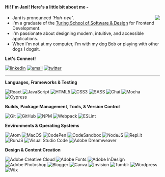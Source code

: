 #### Hi! I'm Jani! Here's a little bit about me -
  <img align="right" src="https://github-readme-stats.vercel.app/api?username=janitastic&bg_color=30,d83c48,5622c7&title_color=fff&text_color=fff">
<ul>
  <li> Jani is pronounced <i>'Hah-nee'</i>.</li>
  <li> I'm a graduate of the <a href="https://turing.edu/" target="_blank">Turing School of Software & Design</a> for Frontend Development.</li>
  <li> I'm passionate about designing modern, intuitive, and accessible applications. </li>
  <li> When I'm not at my computer, I'm with my dog Bob or playing with other dogs I dogsit.</li>
</ul>
  
**Let's Connect!** 
<p>
  <a href="https://www.linkedin.com/in/janipalomino/" target="_blank"><img alt="linkedin" src="https://img.shields.io/badge/-LinkedIn-black.svg?style=for-the-badge&logo=linkedin&colorB=1C5D99"/></a>
  <a href="mailto:palomino.jani@gmail.com"><img alt="email" src="https://img.shields.io/badge/Gmail-D14836?style=for-the-badge&logo=gmail&logoColor=white"/></a>
  <a href="https://twitter.com/Janitastic" target="_blank"><img alt=twitter src="https://img.shields.io/badge/twitter-%2300acee.svg?&style=for-the-badge&logo=twitter&logoColor=white"/></a>
</p>

<hr> 

**Languages, Frameworks & Testing**
<p>
   <img alt="React" src="https://img.shields.io/badge/react-%2320232a.svg?style=for-the-badge&logo=react&logoColor=%2361DAFB"/>
  <img alt="JavaScript" src="https://img.shields.io/badge/javascript%20-%23323330.svg?&style=for-the-badge&logo=javascript&logoColor=%23F7DF1E"/>
  <img alt="HTML5" src="https://img.shields.io/badge/html5%20-%23E34F26.svg?&style=for-the-badge&logo=html5&logoColor=white"/>
  <img alt="CSS3" src="https://img.shields.io/badge/css3%20-%231572B6.svg?&style=for-the-badge&logo=css3&logoColor=white"/>
  <img alt="SASS" src="https://img.shields.io/badge/SASS%20-hotpink.svg?&style=for-the-badge&logo=SASS&logoColor=white"/>
  <img alt="Chai" src="https://camo.githubusercontent.com/dc1b092fdeb7e14a149274315b4d53632d98e5ff80d94f3fc04bf2f995369b31/68747470733a2f2f696d672e736869656c64732e696f2f62616467652f636861692d4131313430343f7374796c653d666f722d7468652d6261646765266c6f676f3d63686169266c6f676f436f6c6f723d7768697465"/>
  <img alt="Mocha" src="https://img.shields.io/badge/-mocha-%238D6748?&style=for-the-badge&logo=mocha&logoColor=white"/>
  <img alt="Cypress" src="https://img.shields.io/badge/-cypress-%23E5E5E5?style=for-the-badge&logo=cypress&logoColor=058a5e"/>
</p>

**Builds, Package Management, Tools, & Version Control**
<p>  
  <img alt="Git" src="https://img.shields.io/badge/git-%23F05033.svg?style=for-the-badge&logo=git&logoColor=white"/>
  <img alt="GitHub" src="https://img.shields.io/badge/github-%23121011.svg?style=for-the-badge&logo=github&logoColor=white"/>
  <img alt="NPM" src="https://img.shields.io/badge/NPM-%23000000.svg?style=for-the-badge&logo=npm&logoColor=white"/>
  <img alt="Webpack" src="https://img.shields.io/badge/webpack-%238DD6F9.svg?style=for-the-badge&logo=webpack&logoColor=black"/>
  <img alt="ESLint" src="https://img.shields.io/badge/ESLint-4B3263?style=for-the-badge&logo=eslint&logoColor=white"/>  
</p>

**Environments & Operating Systems**
<p>
  <img alt="Atom" src="https://img.shields.io/badge/Atom-%2366595C.svg?style=for-the-badge&logo=atom&logoColor=white"/>
  <img alt="MacOS" src="https://img.shields.io/badge/mac%20os-000000?style=for-the-badge&logo=macos&logoColor=F0F0F0"/>
  <img alt="CodePen" src="https://img.shields.io/badge/CodePen-white?style=for-the-badge&logo=codepen&logoColor=black"/>
  <img alt="CodeSandbox" src="https://img.shields.io/badge/Codesandbox-040404?style=for-the-badge&logo=codesandbox&logoColor=DBDBDB"/>
  <img alt="NodeJS" src="https://img.shields.io/badge/node.js%20-%2343853D.svg?&style=for-the-badge&logo=node.js&logoColor=white"/>     
  <img alt="Repl.it" src="https://img.shields.io/badge/Repl.it-%230D101E.svg?style=for-the-badge&logo=replit&logoColor=white"/> 
  <img alt="RunJS" src="https://img.shields.io/badge/RunJS-%23323330.svg?style=for-the-badge&logo=javascript&logoColor=%23F7DF1E"/>   
  <img alt="Visual Studio Code" src="https://img.shields.io/badge/Visual%20Studio%20Code-0078d7.svg?style=for-the-badge&logo=visual-studio-code&logoColor=white"/>
  <img alt="Adobe Dreamweaver" src="https://img.shields.io/badge/Adobe%20Dreamweaver-FF61F6.svg?style=for-the-badge&logo=Adobe%20Dreamweaver&logoColor=white"/>
</p>

**Design & Content Creation**
<p>
  <img alt="Adobe Creative Cloud" src="https://img.shields.io/badge/Adobe%20Creative%20Cloud-DA1F26.svg?style=for-the-badge&logo=Adobe%20Creative%20Cloud&logoColor=white"/>
  <img alt="Adobe Fonts" src="https://img.shields.io/badge/Adobe%20Fonts-000B1D.svg?style=for-the-badge&logo=Adobe%20Fonts&logoColor=white"/>
  <img alt="Adobe InDesign" src="https://img.shields.io/badge/Adobe%20InDesign-49021F?style=for-the-badge&logo=adobeindesign&logoColor=white"/>
  <img alt="Adobe Photoshop" src="https://img.shields.io/badge/adobephotoshop-%2331A8FF.svg?style=for-the-badge&logo=adobephotoshop&logoColor=white"/>
  <img alt="Blogger" src="https://img.shields.io/badge/Blogger-FF5722?style=for-the-badge&logo=blogger&logoColor=white"/>
  <img alt="Canva" src="https://img.shields.io/badge/Canva-%2300C4CC.svg?style=for-the-badge&logo=Canva&logoColor=white"/>
  <img alt="Invision" src="https://img.shields.io/badge/invision-FF3366?style=for-the-badge&logo=invision&logoColor=white"/>
  <img alt="Tumblr" src="https://img.shields.io/badge/Tumblr-%2336465D.svg?style=for-the-badge&logo=Tumblr&logoColor=white"/>  
  <img alt="Wordpress" src="https://img.shields.io/badge/WordPress-%23117AC9.svg?style=for-the-badge&logo=WordPress&logoColor=white"/>
  <img alt="Wix" src="https://img.shields.io/badge/wix-000?style=for-the-badge&logo=wix&logoColor=white"/>
</p>  
